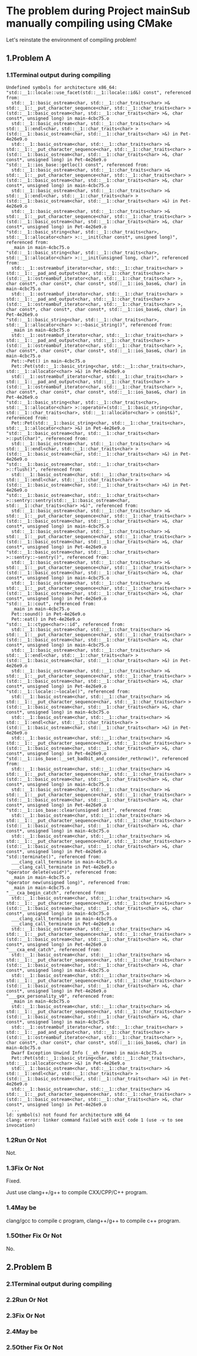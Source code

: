 # The problem during Project mainSub manually compiling using CMake

Let's reinstate the environment of compiling problem!

## 1.Problem A

### 1.1Terminal output during compiling

    Undefined symbols for architecture x86_64:
    "std::__1::locale::use_facet(std::__1::locale::id&) const", referenced from:
      std::__1::basic_ostream<char, std::__1::char_traits<char> >& std::__1::__put_character_sequence<char, std::__1::char_traits<char> >(std::__1::basic_ostream<char, std::__1::char_traits<char> >&, char const*, unsigned long) in main-4cbc75.o
      std::__1::basic_ostream<char, std::__1::char_traits<char> >& std::__1::endl<char, std::__1::char_traits<char> >(std::__1::basic_ostream<char, std::__1::char_traits<char> >&) in Pet-4e26e9.o
      std::__1::basic_ostream<char, std::__1::char_traits<char> >& std::__1::__put_character_sequence<char, std::__1::char_traits<char> >(std::__1::basic_ostream<char, std::__1::char_traits<char> >&, char const*, unsigned long) in Pet-4e26e9.o
    "std::__1::ios_base::getloc() const", referenced from:
      std::__1::basic_ostream<char, std::__1::char_traits<char> >& std::__1::__put_character_sequence<char, std::__1::char_traits<char> >(std::__1::basic_ostream<char, std::__1::char_traits<char> >&, char const*, unsigned long) in main-4cbc75.o
      std::__1::basic_ostream<char, std::__1::char_traits<char> >& std::__1::endl<char, std::__1::char_traits<char> >(std::__1::basic_ostream<char, std::__1::char_traits<char> >&) in Pet-4e26e9.o
      std::__1::basic_ostream<char, std::__1::char_traits<char> >& std::__1::__put_character_sequence<char, std::__1::char_traits<char> >(std::__1::basic_ostream<char, std::__1::char_traits<char> >&, char const*, unsigned long) in Pet-4e26e9.o
    "std::__1::basic_string<char, std::__1::char_traits<char>, std::__1::allocator<char> >::__init(char const*, unsigned long)", referenced from:
      _main in main-4cbc75.o
    "std::__1::basic_string<char, std::__1::char_traits<char>, std::__1::allocator<char> >::__init(unsigned long, char)", referenced from:
      std::__1::ostreambuf_iterator<char, std::__1::char_traits<char> > std::__1::__pad_and_output<char, std::__1::char_traits<char> >(std::__1::ostreambuf_iterator<char, std::__1::char_traits<char> >, char const*, char const*, char const*, std::__1::ios_base&, char) in main-4cbc75.o
      std::__1::ostreambuf_iterator<char, std::__1::char_traits<char> > std::__1::__pad_and_output<char, std::__1::char_traits<char> >(std::__1::ostreambuf_iterator<char, std::__1::char_traits<char> >, char const*, char const*, char const*, std::__1::ios_base&, char) in Pet-4e26e9.o
    "std::__1::basic_string<char, std::__1::char_traits<char>, std::__1::allocator<char> >::~basic_string()", referenced from:
      _main in main-4cbc75.o
      std::__1::ostreambuf_iterator<char, std::__1::char_traits<char> > std::__1::__pad_and_output<char, std::__1::char_traits<char> >(std::__1::ostreambuf_iterator<char, std::__1::char_traits<char> >, char const*, char const*, char const*, std::__1::ios_base&, char) in main-4cbc75.o
      Pet::~Pet() in main-4cbc75.o
      Pet::Pet(std::__1::basic_string<char, std::__1::char_traits<char>, std::__1::allocator<char> >&) in Pet-4e26e9.o
      std::__1::ostreambuf_iterator<char, std::__1::char_traits<char> > std::__1::__pad_and_output<char, std::__1::char_traits<char> >(std::__1::ostreambuf_iterator<char, std::__1::char_traits<char> >, char const*, char const*, char const*, std::__1::ios_base&, char) in Pet-4e26e9.o
    "std::__1::basic_string<char, std::__1::char_traits<char>, std::__1::allocator<char> >::operator=(std::__1::basic_string<char, std::__1::char_traits<char>, std::__1::allocator<char> > const&)", referenced from:
      Pet::Pet(std::__1::basic_string<char, std::__1::char_traits<char>, std::__1::allocator<char> >&) in Pet-4e26e9.o
    "std::__1::basic_ostream<char, std::__1::char_traits<char> >::put(char)", referenced from:
      std::__1::basic_ostream<char, std::__1::char_traits<char> >& std::__1::endl<char, std::__1::char_traits<char> >(std::__1::basic_ostream<char, std::__1::char_traits<char> >&) in Pet-4e26e9.o
    "std::__1::basic_ostream<char, std::__1::char_traits<char> >::flush()", referenced from:
      std::__1::basic_ostream<char, std::__1::char_traits<char> >& std::__1::endl<char, std::__1::char_traits<char> >(std::__1::basic_ostream<char, std::__1::char_traits<char> >&) in Pet-4e26e9.o
    "std::__1::basic_ostream<char, std::__1::char_traits<char> >::sentry::sentry(std::__1::basic_ostream<char, std::__1::char_traits<char> >&)", referenced from:
      std::__1::basic_ostream<char, std::__1::char_traits<char> >& std::__1::__put_character_sequence<char, std::__1::char_traits<char> >(std::__1::basic_ostream<char, std::__1::char_traits<char> >&, char const*, unsigned long) in main-4cbc75.o
      std::__1::basic_ostream<char, std::__1::char_traits<char> >& std::__1::__put_character_sequence<char, std::__1::char_traits<char> >(std::__1::basic_ostream<char, std::__1::char_traits<char> >&, char const*, unsigned long) in Pet-4e26e9.o
    "std::__1::basic_ostream<char, std::__1::char_traits<char> >::sentry::~sentry()", referenced from:
      std::__1::basic_ostream<char, std::__1::char_traits<char> >& std::__1::__put_character_sequence<char, std::__1::char_traits<char> >(std::__1::basic_ostream<char, std::__1::char_traits<char> >&, char const*, unsigned long) in main-4cbc75.o
      std::__1::basic_ostream<char, std::__1::char_traits<char> >& std::__1::__put_character_sequence<char, std::__1::char_traits<char> >(std::__1::basic_ostream<char, std::__1::char_traits<char> >&, char const*, unsigned long) in Pet-4e26e9.o
    "std::__1::cout", referenced from:
      _main in main-4cbc75.o
      Pet::sound() in Pet-4e26e9.o
      Pet::eat() in Pet-4e26e9.o
    "std::__1::ctype<char>::id", referenced from:
      std::__1::basic_ostream<char, std::__1::char_traits<char> >& std::__1::__put_character_sequence<char, std::__1::char_traits<char> >(std::__1::basic_ostream<char, std::__1::char_traits<char> >&, char const*, unsigned long) in main-4cbc75.o
      std::__1::basic_ostream<char, std::__1::char_traits<char> >& std::__1::endl<char, std::__1::char_traits<char> >(std::__1::basic_ostream<char, std::__1::char_traits<char> >&) in Pet-4e26e9.o
      std::__1::basic_ostream<char, std::__1::char_traits<char> >& std::__1::__put_character_sequence<char, std::__1::char_traits<char> >(std::__1::basic_ostream<char, std::__1::char_traits<char> >&, char const*, unsigned long) in Pet-4e26e9.o
    "std::__1::locale::~locale()", referenced from:
      std::__1::basic_ostream<char, std::__1::char_traits<char> >& std::__1::__put_character_sequence<char, std::__1::char_traits<char> >(std::__1::basic_ostream<char, std::__1::char_traits<char> >&, char const*, unsigned long) in main-4cbc75.o
      std::__1::basic_ostream<char, std::__1::char_traits<char> >& std::__1::endl<char, std::__1::char_traits<char> >(std::__1::basic_ostream<char, std::__1::char_traits<char> >&) in Pet-4e26e9.o
      std::__1::basic_ostream<char, std::__1::char_traits<char> >& std::__1::__put_character_sequence<char, std::__1::char_traits<char> >(std::__1::basic_ostream<char, std::__1::char_traits<char> >&, char const*, unsigned long) in Pet-4e26e9.o
    "std::__1::ios_base::__set_badbit_and_consider_rethrow()", referenced from:
      std::__1::basic_ostream<char, std::__1::char_traits<char> >& std::__1::__put_character_sequence<char, std::__1::char_traits<char> >(std::__1::basic_ostream<char, std::__1::char_traits<char> >&, char const*, unsigned long) in main-4cbc75.o
      std::__1::basic_ostream<char, std::__1::char_traits<char> >& std::__1::__put_character_sequence<char, std::__1::char_traits<char> >(std::__1::basic_ostream<char, std::__1::char_traits<char> >&, char const*, unsigned long) in Pet-4e26e9.o
    "std::__1::ios_base::clear(unsigned int)", referenced from:
      std::__1::basic_ostream<char, std::__1::char_traits<char> >& std::__1::__put_character_sequence<char, std::__1::char_traits<char> >(std::__1::basic_ostream<char, std::__1::char_traits<char> >&, char const*, unsigned long) in main-4cbc75.o
      std::__1::basic_ostream<char, std::__1::char_traits<char> >& std::__1::__put_character_sequence<char, std::__1::char_traits<char> >(std::__1::basic_ostream<char, std::__1::char_traits<char> >&, char const*, unsigned long) in Pet-4e26e9.o
    "std::terminate()", referenced from:
      ___clang_call_terminate in main-4cbc75.o
      ___clang_call_terminate in Pet-4e26e9.o
    "operator delete(void*)", referenced from:
      _main in main-4cbc75.o
    "operator new(unsigned long)", referenced from:
      _main in main-4cbc75.o
    "___cxa_begin_catch", referenced from:
      std::__1::basic_ostream<char, std::__1::char_traits<char> >& std::__1::__put_character_sequence<char, std::__1::char_traits<char> >(std::__1::basic_ostream<char, std::__1::char_traits<char> >&, char const*, unsigned long) in main-4cbc75.o
      ___clang_call_terminate in main-4cbc75.o
      ___clang_call_terminate in Pet-4e26e9.o
      std::__1::basic_ostream<char, std::__1::char_traits<char> >& std::__1::__put_character_sequence<char, std::__1::char_traits<char> >(std::__1::basic_ostream<char, std::__1::char_traits<char> >&, char const*, unsigned long) in Pet-4e26e9.o
    "___cxa_end_catch", referenced from:
      std::__1::basic_ostream<char, std::__1::char_traits<char> >& std::__1::__put_character_sequence<char, std::__1::char_traits<char> >(std::__1::basic_ostream<char, std::__1::char_traits<char> >&, char const*, unsigned long) in main-4cbc75.o
      std::__1::basic_ostream<char, std::__1::char_traits<char> >& std::__1::__put_character_sequence<char, std::__1::char_traits<char> >(std::__1::basic_ostream<char, std::__1::char_traits<char> >&, char const*, unsigned long) in Pet-4e26e9.o
    "___gxx_personality_v0", referenced from:
      _main in main-4cbc75.o
      std::__1::basic_ostream<char, std::__1::char_traits<char> >& std::__1::__put_character_sequence<char, std::__1::char_traits<char> >(std::__1::basic_ostream<char, std::__1::char_traits<char> >&, char const*, unsigned long) in main-4cbc75.o
      std::__1::ostreambuf_iterator<char, std::__1::char_traits<char> > std::__1::__pad_and_output<char, std::__1::char_traits<char> >(std::__1::ostreambuf_iterator<char, std::__1::char_traits<char> >, char const*, char const*, char const*, std::__1::ios_base&, char) in main-4cbc75.o
      Dwarf Exception Unwind Info (__eh_frame) in main-4cbc75.o
      Pet::Pet(std::__1::basic_string<char, std::__1::char_traits<char>, std::__1::allocator<char> >&) in Pet-4e26e9.o
      std::__1::basic_ostream<char, std::__1::char_traits<char> >& std::__1::endl<char, std::__1::char_traits<char> >(std::__1::basic_ostream<char, std::__1::char_traits<char> >&) in Pet-4e26e9.o
      std::__1::basic_ostream<char, std::__1::char_traits<char> >& std::__1::__put_character_sequence<char, std::__1::char_traits<char> >(std::__1::basic_ostream<char, std::__1::char_traits<char> >&, char const*, unsigned long) in Pet-4e26e9.o
      ...
    ld: symbol(s) not found for architecture x86_64
    clang: error: linker command failed with exit code 1 (use -v to see invocation)

### 1.2Run Or Not

Not.

### 1.3Fix Or Not

Fixed.

Just use clang++/g++ to compile CXX/CPP/C++ program.

### 1.4May be

clang/gcc to compile c program, clang++/g++ to compile c++ program.

### 1.5Other Fix Or Not

No.

## 2.Problem B

### 2.1Terminal output during compiling

### 2.2Run Or Not

### 2.3Fix Or Not

### 2.4May be

### 2.5Other Fix Or Not
